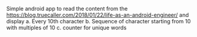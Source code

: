 Simple android app to read the content from the https://blog.truecaller.com/2018/01/22/life-as-an-android-engineer/ and display 
  a. Every 10th character 
  b. Sequence of character starting from 10 with multiples of 10
  c. counter for unique words

